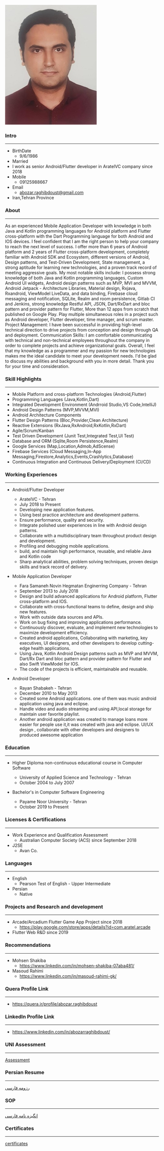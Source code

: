 ![My Avatar](/images/abozarraghibdoust.jpeg)

### Intro

---

+ BirthDate
  - 9/6/1986
+ Married
+ I work as senior Android/Flutter developer in AratelVC company since 2018
+ Mobile
  - 09125988667
+ Email
  - abozar.raghibdoust@gmail.com
+ Iran,Tehran Province  

### About

---

As an experienced Mobile Application Developer with knowledge in both Java and Kotlin programming languages for Android platform and Flutter cross-platform with the Dart Programming language for both Android and IOS devices. I feel confident that I am the right person to help your company to reach the next level of success.
I offer more than 6 years of Android platform and 2 years of Flutter cross-platform development, completely familiar with Android SDK and Ecosystem, different versions of Android, Design patterns, and Test-Driven Development, State management, a strong aptitude for learning new technologies, and a proven track record of meeting aggressive goals. My most notable skills include:
I possess strong knowledge of both Java and Kotlin programming languages, Custom Android UI widgets, Android design patterns such as MVP, MVI and MVVM, Android Jetpack - Architecture Libraries, Material design, Rxjava, Rxandroid, ViewModel LiveData, and data binding, Firebase cloud messaging and notification, SQLite, Realm and room persistence, Gitlab CI and Jenkins, strong knowledge Restful API, JSON, Dart/RxDart and bloc pattern and provider pattern for Flutter, More than 12 apps from scratch that published on Google Play.
Play multiple simultaneous roles in a project such as Android developer, Flutter developer, time manager, and scrum master.
Project Management: I have been successful in providing high-level technical direction to drive projects from conception and design through QA and deployment.
Communication Skills: I am comfortable communicating with technical and non-technical employees throughout the company in order to complete projects and achieve organizational goals.
Overall, I feel that my knowledge as a programmer and my passion for new technologies makes me the ideal candidate to meet your development needs. I'd be glad to discuss my abilities and background with you in more detail. Thank you for your time and consideration. 

### Skill Highlights

---

+ Mobile Platform and cross-platform Technologies (Android,Flutter)
+ Programming Languages (Java,Kotlin,Dart)
+ Integrated Development Environment (Andrroid Studio,VS Code,IntelliJ)
+ Android Design Patterns (MVP,MVVM,MVI)
+ Android Architecture Components 
+ Flutter Design Patterns (Bloc,Provider,Clean Architecture)
+ Reactive Extensions (RxJava,RxAndroid,RxKotlin,RxDart)
+ Agile/Scrum/Kanban
+ Test Driven Development (Junit Test,Integrated Test,UI Test)
+ Database and ORM (Sqlite,Room Persistence,Realm)
+ Google Services (Map,Location,Admob,AdScense)
+ Firebase Services (Cloud Messaging,In-App Messaging,Firestore,Analytics,Events,Crashlytics,Database)
+ Continuous Integration and Continuous Delivery/Deployment (CI/CD)

### Working Experiences

---

+ Android/Flutter Developer 
  - AratelVC - Tehran
  - July 2018 to Present
  - Developing new application features.
  - Using best practice architecture and development patterns.
  - Ensure performance, quality and security.
  - Integrate polished user experiences in line with Android design patterns.
  - Collaborate with a multidisciplinary team throughout product design and development.
  - Profiling and debugging mobile applications.
  - build, and maintain high performance, reusable, and reliable Java and Kotlin code
  - Sharp analytical abilities, problem solving techniques, proven design skills and track record of delivery.
  
+ Mobile Application Developer
  - Fara Samaneh Novin Hegmatan Enginerring Company - Tehran
  - September 2013 to July 2018
  - Design and build advanced applications for Android platform, Flutter cross-platform and IOS. 
  - Collaborate with cross-functional teams to define, design and ship new features.
  - Work with outside data sources and APIs. 
  - Work on bug fixing and improving applications performance.
  - Continuously discover, evaluate, and implement new technologies to maximize development efficiency.
  - Created android applications, Collaborating with marketing, key executives, UI designers, and other developers to develop cutting-edge health applications. 
  - Using Java, Kotlin Android Design patterns such as MVP and MVVM, Dart/Rx Dart and bloc pattern and provider pattern for Flutter and also Swift ViewModel for IOS.
  - The code of the projects is efficient, maintainable and reusable.
  
+ Android Developer
  - Rayan Shabakeh - Tehran
  - December 2010 to May 2013
  - Created some Android applications. one of them was music android application using java and eclipse.
  - Handle video and audio streaming and using API,local storage for maintain user favorite playlist.
  - Another android application was created to manage loans more easier for people use it,it was created with java and eclipse. UI/UX design , collaborate with other developers     and designers to produced awesome application
  
### Education

---

+ Higher Diploma non-continuous educational course in Computer Software
  - University of Applied Science and Technology - Tehran
  - October 2004 to July 2007
  
+ Bachelor's in Computer Software Engineering
  - Payame Noor University - Tehran
  - October 2019 to Present
  
### Licenses & Certifications

--- 

+ Work Experience and Qualification Assessment
  - Australian Computer Society (ACS) since September 2018
+ J2SE
  - Avan Co.
  
### Languages

---

+ English 
  - Pearson Test of English - Upper Intermediate
+ Persian
  - Native

### Projects and Research and development

---

+ Arcade/Arcadium Flutter Game App Project since 2018
  - https://play.google.com/store/apps/details?id=com.aratel.arcade
+ Flutter Web R&D since 2019
  
### Recommendations

---

+ Mohsen Shakiba
  - https://www.linkedin.com/in/mohsen-shakiba-07aba481/
+ Masoud Rahimi
  - https://www.linkedin.com/in/masoud-rahimi-gk/
  
  
### Quera Profile Link

---

+ https://quera.ir/profile/abozar.raghibdoust

### LinkedIn Profile Link 

---

+ https://www.linkedin.com/in/abozarraghibdoust/

### UNI Assessment

---

[Assessment](/assessment/AR_CV_CheckList_AR_3983.pdf)

### Persian Resume

---

[رزومه فارسی](/index-fa)


### SOP  

---

[انگیزه نامه فارسی](/sop)

### Certificates

---

[certificates](/certificates/certificates.pdf)

